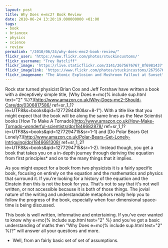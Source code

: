 ```yaml
---
layout: post
title: Why Does e=mc2? Book Review
date: 2010-06-24 13:20:19.000000000 +01:00
tags:
- book
- briancox
- physics
- science
- review
permalink: "/2010/06/24/why-does-emc2-book-review/"
flickr_user: 'https://www.flickr.com/photos/stuckincustoms/'
flickr_username: "Trey Ratcliff"
flickr_image: 'https://live.staticflickr.com/3141/2675676767_8f6981437f_w.jpg'
flickr_imagelink: 'https://www.flickr.com/photos/stuckincustoms/2675676767/'
flickr_imagename: "The Atomic Explosion and Mushroom Fallout at Sunset"
---
```

Rock star turned physicist Brian Cox and Jeff Forshaw have written a book with a deceptively simple title,
[Why Does e=mc{% include sup.html text="2" %}?](http://www.amazon.co.uk/Why-Does-mc2-Should-Care/dp/0306817586/
ref=sr_1_1?ie=UTF8&s=books&qid=1277294480&sr=8-1").
With a title like that you might expect that the book will be along the same lines as the New Scientist books
[How To Make A Tornado](http://www.amazon.co.uk/How-Make-Tornado-wonderful-scientists/dp/1846682878/
ref=sr_1_1?ie=UTF8&s=books&qid=1277294715&sr=1-1)
and [Do Polar Bears Get Lonely?](http://www.amazon.co.uk/Polar-Bears-Get-Lonely-Intriguing/dp/1846681308/
ref=sr_1_2?ie=UTF8&s=books&qid=1277294715&sr=1-2).
Instead though, you get a book that takes you on a in-depth journey through deriving the equation from first
principles* and on to the many things that it implies.

As you might expect for a book from two physicists it is a fairly specific book, focusing on entirely on the
equation and the mathematics and physics that surround it. If you're looking for a history of the equation and
the Einstein then this is not the book for you. That's not to say that it's not well written, or not
accessible because it is both of those things. The jovial nature of the writing and understandable metaphors
really help you to follow the progress of the book, especially when four dimensional space-time is being
discussed.

This book is well written, informative and entertaining. If you've ever wanted to know why e=mc{% include
sup.html text="2" %} and you've got a basic understanding of maths then "Why Does e=mc{% include
sup.html text="2" %}?" will answer all your questions and more.

* Well, from an fairly basic set of set of assumptions.

<!--more-->
